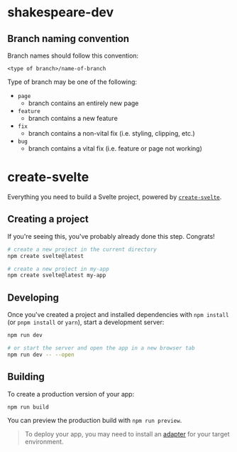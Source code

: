 # shakespeare-dev

## Branch naming convention

Branch names should follow this convention:

```
<type of branch>/name-of-branch
```

Type of branch may be one of the following:
- `page`
    - branch contains an entirely new page
- `feature`
    - branch contains a new feature
- `fix`
    - branch contains a non-vital fix (i.e. styling, clipping, etc.)
- `bug`
    - branch contains a vital fix (i.e. feature or page not working)

# create-svelte

Everything you need to build a Svelte project, powered by [`create-svelte`](https://github.com/sveltejs/kit/tree/master/packages/create-svelte).

## Creating a project

If you're seeing this, you've probably already done this step. Congrats!

```bash
# create a new project in the current directory
npm create svelte@latest

# create a new project in my-app
npm create svelte@latest my-app
```

## Developing

Once you've created a project and installed dependencies with `npm install` (or `pnpm install` or `yarn`), start a development server:

```bash
npm run dev

# or start the server and open the app in a new browser tab
npm run dev -- --open
```

## Building

To create a production version of your app:

```bash
npm run build
```

You can preview the production build with `npm run preview`.

> To deploy your app, you may need to install an [adapter](https://kit.svelte.dev/docs/adapters) for your target environment.
